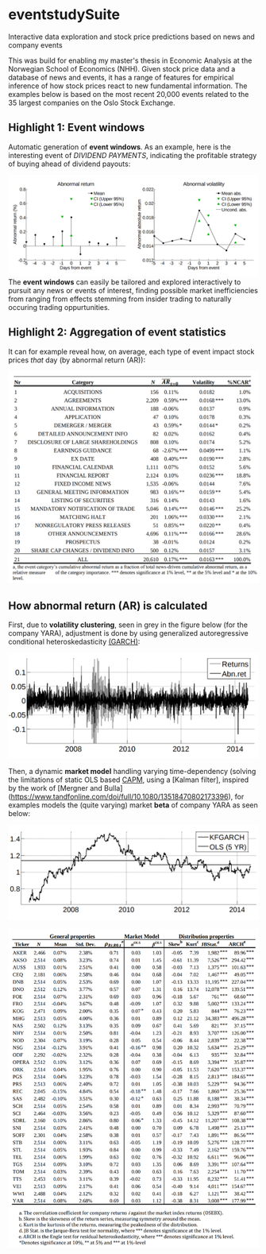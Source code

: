 # eventstudySuite
Interactive data exploration and stock price predictions based on news and company events

This was build for enabling my master's thesis in Economic Analysis at the Norwegian School of Economics (NHH). Given stock price data and a database of news and events, it has a range of features for empirical inference of how stock prices react to new fundamental information. The examples below is based on the most recent 20,000 events related to the 35 largest companies on the Oslo Stock Exchange. 

<!---[First equation](https://latex.codecogs.com/gif.latex?\dpi{400}\alpha&space;+&space;\frac{2\beta}{\gamma})--->

<!---[Second equation](http://latex.codecogs.com/gif.latex?%5Cfrac%7Ba%7D%7Bb%7D)--->

<!---[Third equation](https://latex.codecogs.com/svg.latex?\sum_{i=1}^{n}sqrt(3sin(i)))--->

<!---[Third equation](https://latex.codecogs.com/gif.latex?\dpi{200}\sum_{i=1}^{n}\sqrt(3sin(i)))--->

<!---[alt1](https://wikimedia.org/api/rest_v1/media/math/render/svg/583cca32cbdd337bcc4b07c5748fb2ba2c1184c8)--->

## Highlight 1: Event windows
Automatic generation of **event windows**. As an example, here is the interesting event of *DIVIDEND PAYMENTS*, indicating the profitable strategy of buying ahead of dividend payouts:

![](Screenshots/eventwindow.png)
The **event windows** can easily be tailored and explored interactively to pursuit any news or events of interest, finding possible market inefficiencies from ranging from effects stemming from insider trading to naturally occuring trading oppurtunities.

<!---[](Screenshots/eventperiod.png)--->

## Highlight 2: Aggregation of event statistics
It can for example reveal how, on average, each type of event impact stock prices *that* day (by abnormal return (AR)): 

![](Screenshots/eventstudy.png)

## How abnormal return (AR) is calculated

First, due to **volatility clustering**, seen in grey in the figure below (for the company YARA), adjustment is done by using generalized autoregressive conditional heteroskedasticity [(GARCH)](https://en.wikipedia.org/wiki/Autoregressive_conditional_heteroskedasticity):

![](Screenshots/yaraAR.png)

Then, a dynamic **market model** handling varying time-dependency (solving the limitations of static OLS based [CAPM](https://en.wikipedia.org/wiki/Capital_asset_pricing_model), using a [Kalman filter], inspired by the work of [Mergner and Bulla] (https://www.tandfonline.com/doi/full/10.1080/13518470802173396), for examples models the (quite varying) market **beta** of company YARA as seen below:

![](Screenshots/yaraKFGARCH.png)

![](Screenshots/discrstats.png)







